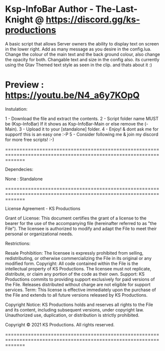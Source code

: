 
Ksp-InfoBar
Author - The-Last-Knight @ https://discord.gg/ks-productions
===================================================================================================================

A basic script that allows Server owners the ability to display text on screen in the lower right. Add as many message as you desire in the config.lua. Change the colour of the main text and the back ground colour, also change the opacity for both. Changable text and size in the config also. its currently using the Gtav Themed text style as seen in the clip. and thats about it :) 

Preview : https://youtu.be/N4_a6y7KOpQ
===================================================================================================================

Instulation:

1 - Download the file and extract the contents.
2 - Script folder name MUST be (Ksp-InfoBar) If it shows as Ksp-InfoBar-Main or else remove the (-Main).
3 - Upload it to your [standalone] folder.
4 - Enjoy! & dont ask me for support! this is an easy one :-P
5 - Consider following me & join my discord for more free scripts! :-)

===================================================================================================================

Dependecies:

None : Standalone 

===================================================================================================================

License Agreement - KS Productions

Grant of License: This document certifies the grant of a license to the bearer for the use of the accompanying file (hereinafter referred to as "the File"). The licensee is authorized to modify and adapt the File to meet their personal or organizational needs.

Restrictions:

Resale Prohibition: The licensee is expressly prohibited from selling, redistributing, or otherwise commercializing the File in its original or any modified form.
Copyright: All code contained within the File is the intellectual property of KS Productions. The licensee must not replicate, distribute, or claim any portion of the code as their own.
Support: KS Productions commits to providing support exclusively for paid versions of the File. Releases distributed without charge are not eligible for support services.
Term: This license is effective immediately upon the purchase of the File and extends to all future versions released by KS Productions.

Copyright Notice: KS Productions holds and reserves all rights to the File and its content, including subsequent versions, under copyright law. Unauthorized use, duplication, or distribution is strictly prohibited.

Copyright © 2021 KS Productions. All rights reserved.

===================================================================================================================
